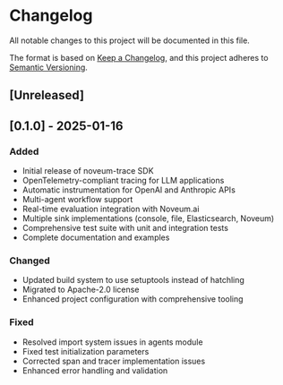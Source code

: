 # Changelog

All notable changes to this project will be documented in this file.

The format is based on [Keep a Changelog](https://keepachangelog.com/en/1.0.0/),
and this project adheres to [Semantic Versioning](https://semver.org/spec/v2.0.0.html).

## [Unreleased]

## [0.1.0] - 2025-01-16

### Added
- Initial release of noveum-trace SDK
- OpenTelemetry-compliant tracing for LLM applications
- Automatic instrumentation for OpenAI and Anthropic APIs
- Multi-agent workflow support
- Real-time evaluation integration with Noveum.ai
- Multiple sink implementations (console, file, Elasticsearch, Noveum)
- Comprehensive test suite with unit and integration tests
- Complete documentation and examples

### Changed
- Updated build system to use setuptools instead of hatchling
- Migrated to Apache-2.0 license
- Enhanced project configuration with comprehensive tooling

### Fixed
- Resolved import system issues in agents module
- Fixed test initialization parameters
- Corrected span and tracer implementation issues
- Enhanced error handling and validation

